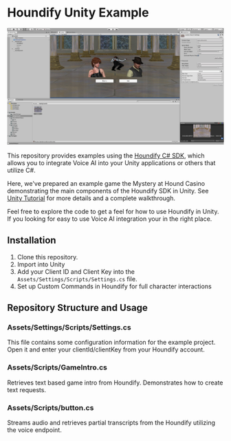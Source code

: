 # Houndify Unity Example

![screenshot](./HoundCasino.png)

This repository provides examples using the [Houndify C# SDK](https://www.houndify.com/sdks#CSharp), which allows you to integrate Voice AI into your Unity applications or others that utilize C#.

Here, we've prepared an example game the Mystery at Hound Casino demonstrating the main components of the Houndify SDK in Unity. See [Unity Tutorial](https://medium.com/houndify/bringing-voice-to-your-unity-games-through-houndify-19144570afd7) for more details and a complete walkthrough.

Feel free to explore the code to get a feel for how to use Houndify in Unity.  If you looking for easy to use Voice AI integration your in the right place.

## Installation

1. Clone this repository.
2. Import into Unity
3. Add your Client ID and Client Key into the `Assets/Settings/Scripts/Settings.cs` file.
4. Set up Custom Commands in Houndify for full character interactions

## Repository Structure and Usage


### Assets/Settings/Scripts/Settings.cs

This file contains some configuration information for the example project. Open it and enter your clientId/clientKey from your Houndify account.

### Assets/Scripts/GameIntro.cs

Retrieves text based game intro from Houndify.  Demonstrates how to create text requests.

### Assets/Scripts/button.cs
Streams audio and retrieves partial transcripts from the Houndify utilizing the voice endpoint.